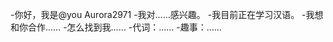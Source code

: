 -你好，我是@you Aurora2971
-我对……感兴趣。
-我目前正在学习汉语。
-我想和你合作……
-怎么找到我……
-代词：……
-趣事：……

<!---
Aurora2971/Aurora2971是一个特殊的存储库，因为它的'README. Mdbiobly（这个文件）出现在您的GitHub配置文件中。
您可以单击预览链接查看更改。
--->
